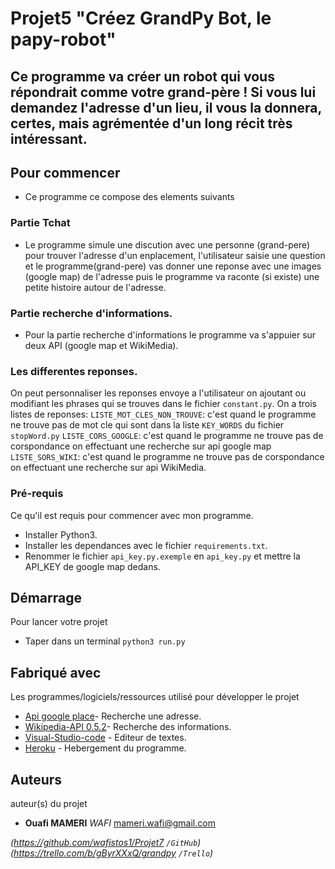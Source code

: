 
#
# Projet5 "Créez GrandPy Bot, le papy-robot"



## Ce programme va créer un robot qui vous répondrait comme votre grand-père ! Si vous lui demandez l'adresse d'un lieu, il vous la donnera, certes, mais agrémentée d'un long récit très intéressant.

## Pour commencer
- Ce programme ce compose des elements suivants

### Partie Tchat

- Le programme simule une discution avec une personne (grand-pere) pour trouver l'adresse d'un enplacement, l'utilisateur saisie une question et le programme(grand-pere) vas donner une reponse avec une images (google map) de l'adresse puis le programme va raconte (si existe) une petite histoire autour de l'adresse.    

### Partie recherche d'informations.

- Pour la partie recherche d'informations le programme va s'appuier sur deux API (google map et WikiMedia).

### Les differentes reponses.
On peut personnaliser les reponses envoye a l'utilisateur on ajoutant ou modifiant les phrases qui se trouves dans le fichier `constant.py`.
On a trois  listes de reponses:
`LISTE_MOT_CLES_NON_TROUVE`: c'est quand le programme ne trouve pas de mot cle qui sont dans la liste `KEY_WORDS` du fichier `stopWord.py`
`LISTE_CORS_GOOGLE`: c'est quand le programme ne trouve pas de corspondance on effectuant une recherche sur api google map
`LISTE_SORS_WIKI`: c'est quand le programme ne trouve pas de corspondance on effectuant une recherche sur api WikiMedia.

### Pré-requis

Ce qu'il est requis pour commencer avec mon programme.

- Installer Python3. 
- Installer les dependances avec le fichier `requirements.txt`.
- Renommer le fichier `api_key.py.exemple` en `api_key.py`  et mettre la API_KEY de google map dedans.

## Démarrage

Pour lancer votre projet
 
- Taper dans un terminal `python3 run.py` 
## Fabriqué avec

Les programmes/logiciels/ressources utilisé pour développer le projet


* [Api google place](https://cloud.google.com/maps-platform/places/?hl=fr)- Recherche une adresse.
* [Wikipedia-API 0.5.2](https://pypi.org/project/Wikipedia-API/)- Recherche des informations.
* [Visual-Studio-code](https://code.visualstudio.com) - Editeur de textes.
* [Heroku](https://www.heroku.com) - Hebergement du programme.



## Auteurs
auteur(s) du projet 
* **Ouafi MAMERI** _WAFI_ [mameri.wafi@gmail.com](https://github.com/wafistos1/Projet7)


_(https://github.com/wafistos1/Projet7 ``/GitHub``)_
_(https://trello.com/b/gByrXXxQ/grandpy ``/Trello``)_
